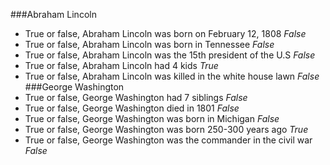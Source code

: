 ###Abraham Lincoln
 - True or false, Abraham Lincoln was born on February 12, 1808 *False*
 - True or false, Abraham Lincoln was born in Tennessee *False*
 - True or false, Abraham Lincoln was the 15th president of the U.S *False*
 - True or false, Abraham Lincoln had 4 kids *True*
 - True or false, Abraham Lincoln was killed in the white house lawn *False*
###George Washington
 - True or false, George Washington had 7 siblings *False*
 - True or false, George Washington died in 1801 *False*
 - True or false, George Washington was born in Michigan *False*
 - True or false, George Washington was born 250-300 years ago *True*
 - True or false, George Washington was the commander in the civil war	*False*
